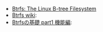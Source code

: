 - [Btrfs: The Linux B-tree Filesystem](https://pdfs.semanticscholar.org/fbd9/d1056ffbd18c2b53ee7abbe1521c7066df47.pdf)
- [Btrfs wiki](https://btrfs.wiki.kernel.org/index.php/Main_Page): 
- [Btrfsの基礎 part1 機能編](https://www.slideshare.net/fj_staoru_takeuchi/btrfs-part1): 
